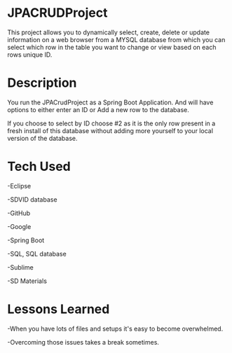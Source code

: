 # JPACRUDProject
This project allows you to dynamically select, create, delete or update information on a web browser from a MYSQL database from which you can select which row in the table you want to change or view based on each rows unique ID. 

# Description
You run the JPACrudProject as a Spring Boot Application. And will have options to either enter an ID or Add a new row to the database.

If you choose to select by ID choose #2 as it is the only row present in a fresh install of this database without adding more yourself to your local version of the database.


# Tech Used
-Eclipse

-SDVID database

-GitHub

-Google 

-Spring Boot

-SQL, SQL database

-Sublime

-SD Materials

# Lessons Learned

-When you have lots of files and setups it's easy to become overwhelmed.

-Overcoming those issues takes a break sometimes. 